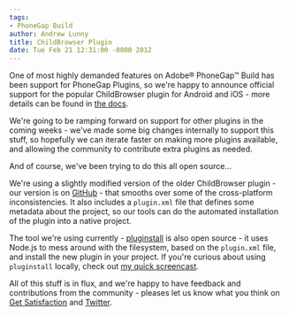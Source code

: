 ```yaml
---
tags:
- PhoneGap Build
author: Andrew Lunny
title: ChildBrowser Plugin
date: Tue Feb 21 12:31:00 -0800 2012
---
```


One of most highly demanded features on Adobe® PhoneGap™ Build has been support for PhoneGap Plugins, so we're happy to announce official support for the popular ChildBrowser plugin for Android and iOS - more details can be found in [the docs](/docs/plugins).

We're going to be ramping forward on support for other plugins in the coming weeks - we've made some big changes internally to support this stuff, so hopefully we can iterate faster on making more plugins available, and allowing the community to contribute extra plugins as needed.

And of course, we've been trying to do this all open source...

<!-- end-slug -->

We're using a slightly modified version of the older ChildBrowser plugin - our version is on [GitHub](https://github.com/alunny/ChildBrowser) - that smooths over some of the cross-platform inconsistencies. It also includes a `plugin.xml` file that defines some metadata about the project, so our tools can do the automated installation of the plugin into a native project.

The tool we're using currently - [pluginstall](https://github.com/alunny/pluginstall) is also open source - it uses Node.js to mess around with the filesystem, based on the `plugin.xml` file, and install the new plugin in your project. If you're curious about using `pluginstall` locally, check out [my quick screencast](http://youtu.be/HOs9nuzhxR4).

All of this stuff is in flux, and we're happy to have feedback and contributions from the community - pleases let us know what you think on [Get Satisfaction](http://community.phonegap.com) and [Twitter](http://twitter.com/PhoneGapBuild).
